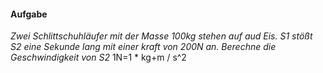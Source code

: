 #### Aufgabe 
*Zwei Schlittschuhläufer mit der Masse 100kg stehen auf  aud Eis.
S1 stößt S2 eine Sekunde lang mit einer kraft von 200N an.
Berechne die Geschwindigkeit von S2*   1N=1 * kg+m / s^2
